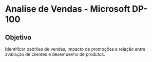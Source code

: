 # Analise de Vendas - Microsoft DP-100

## Objetivo 
<p>Identificar padrões de vendas, impacto de promoções e relação entre avaliação de clientes e desempenho de produtos.</p>
